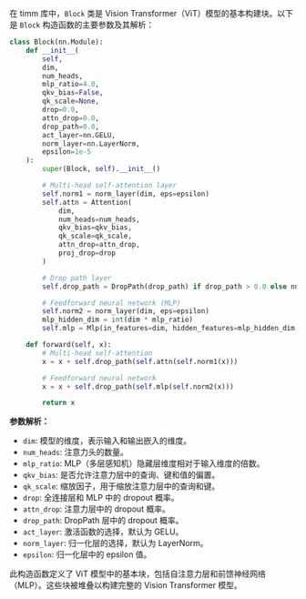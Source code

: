 在 timm 库中，`Block` 类是 Vision Transformer（ViT）模型的基本构建块。以下是 `Block` 构造函数的主要参数及其解析：

```python
class Block(nn.Module):
    def __init__(
        self,
        dim,
        num_heads,
        mlp_ratio=4.0,
        qkv_bias=False,
        qk_scale=None,
        drop=0.0,
        attn_drop=0.0,
        drop_path=0.0,
        act_layer=nn.GELU,
        norm_layer=nn.LayerNorm,
        epsilon=1e-5
    ):
        super(Block, self).__init__()

        # Multi-head self-attention layer
        self.norm1 = norm_layer(dim, eps=epsilon)
        self.attn = Attention(
            dim,
            num_heads=num_heads,
            qkv_bias=qkv_bias,
            qk_scale=qk_scale,
            attn_drop=attn_drop,
            proj_drop=drop
        )

        # Drop path layer
        self.drop_path = DropPath(drop_path) if drop_path > 0.0 else nn.Identity()

        # Feedforward neural network (MLP)
        self.norm2 = norm_layer(dim, eps=epsilon)
        mlp_hidden_dim = int(dim * mlp_ratio)
        self.mlp = Mlp(in_features=dim, hidden_features=mlp_hidden_dim, act_layer=act_layer, drop=drop)

    def forward(self, x):
        # Multi-head self-attention
        x = x + self.drop_path(self.attn(self.norm1(x)))

        # Feedforward neural network
        x = x + self.drop_path(self.mlp(self.norm2(x)))

        return x
```

**参数解析：**

- `dim`: 模型的维度，表示输入和输出嵌入的维度。
- `num_heads`: 注意力头的数量。
- `mlp_ratio`: MLP（多层感知机）隐藏层维度相对于输入维度的倍数。
- `qkv_bias`: 是否允许注意力层中的查询、键和值的偏置。
- `qk_scale`: 缩放因子，用于缩放注意力层中的查询和键。
- `drop`: 全连接层和 MLP 中的 dropout 概率。
- `attn_drop`: 注意力层中的 dropout 概率。
- `drop_path`: DropPath 层中的 dropout 概率。
- `act_layer`: 激活函数的选择，默认为 GELU。
- `norm_layer`: 归一化层的选择，默认为 LayerNorm。
- `epsilon`: 归一化层中的 epsilon 值。

此构造函数定义了 ViT 模型中的基本块，包括自注意力层和前馈神经网络（MLP）。这些块被堆叠以构建完整的 Vision Transformer 模型。